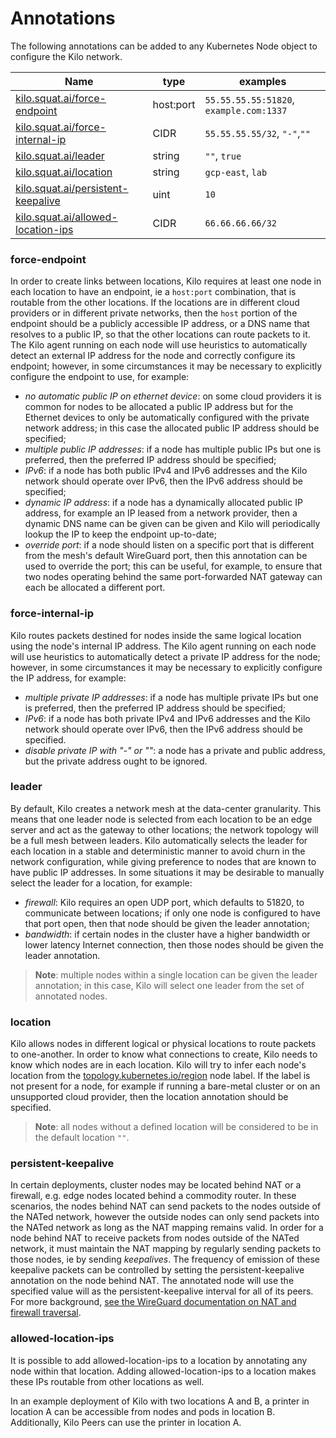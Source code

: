 # Annotations

The following annotations can be added to any Kubernetes Node object to configure the Kilo network.

|Name|type|examples|
|----|----|-------|
|[kilo.squat.ai/force-endpoint](#force-endpoint)|host:port|`55.55.55.55:51820`, `example.com:1337`|
|[kilo.squat.ai/force-internal-ip](#force-internal-ip)|CIDR|`55.55.55.55/32`, `"-"`,`""`|
|[kilo.squat.ai/leader](#leader)|string|`""`, `true`|
|[kilo.squat.ai/location](#location)|string|`gcp-east`, `lab`|
|[kilo.squat.ai/persistent-keepalive](#persistent-keepalive)|uint|`10`|
|[kilo.squat.ai/allowed-location-ips](#allowed-location-ips)|CIDR|`66.66.66.66/32`|

### force-endpoint
In order to create links between locations, Kilo requires at least one node in each location to have an endpoint, ie a `host:port` combination, that is routable from the other locations.
If the locations are in different cloud providers or in different private networks, then the `host` portion of the endpoint should be a publicly accessible IP address, or a DNS name that resolves to a public IP, so that the other locations can route packets to it.
The Kilo agent running on each node will use heuristics to automatically detect an external IP address for the node and correctly configure its endpoint; however, in some circumstances it may be necessary to explicitly configure the endpoint to use, for example:
 * _no automatic public IP on ethernet device_: on some cloud providers it is common for nodes to be allocated a public IP address but for the Ethernet devices to only be automatically configured with the private network address; in this case the allocated public IP address should be specified;
 * _multiple public IP addresses_: if a node has multiple public IPs but one is preferred, then the preferred IP address should be specified;
 * _IPv6_: if a node has both public IPv4 and IPv6 addresses and the Kilo network should operate over IPv6, then the IPv6 address should be specified;
 * _dynamic IP address_: if a node has a dynamically allocated public IP address, for example an IP leased from a network provider, then a dynamic DNS name can be given can be given and Kilo will periodically lookup the IP to keep the endpoint up-to-date;
 * _override port_: if a node should listen on a specific port that is different from the mesh's default WireGuard port, then this annotation can be used to override the port; this can be useful, for example, to ensure that two nodes operating behind the same port-forwarded NAT gateway can each be allocated a different port.

### force-internal-ip
Kilo routes packets destined for nodes inside the same logical location using the node's internal IP address.
The Kilo agent running on each node will use heuristics to automatically detect a private IP address for the node; however, in some circumstances it may be necessary to explicitly configure the IP address, for example:
 * _multiple private IP addresses_: if a node has multiple private IPs but one is preferred, then the preferred IP address should be specified;
 * _IPv6_: if a node has both private IPv4 and IPv6 addresses and the Kilo network should operate over IPv6, then the IPv6 address should be specified.
 * _disable private IP with "-" or ""_: a node has a private and public address, but the private address ought to be ignored.

### leader
By default, Kilo creates a network mesh at the data-center granularity.
This means that one leader node is selected from each location to be an edge server and act as the gateway to other locations; the network topology will be a full mesh between leaders.
Kilo automatically selects the leader for each location in a stable and deterministic manner to avoid churn in the network configuration, while giving preference to nodes that are known to have public IP addresses.
In some situations it may be desirable to manually select the leader for a location, for example:
 * _firewall_: Kilo requires an open UDP port, which defaults to 51820, to communicate between locations; if only one node is configured to have that port open, then that node should be given the leader annotation;
 * _bandwidth_: if certain nodes in the cluster have a higher bandwidth or lower latency Internet connection, then those nodes should be given the leader annotation.

> **Note**: multiple nodes within a single location can be given the leader annotation; in this case, Kilo will select one leader from the set of annotated nodes.

### location
Kilo allows nodes in different logical or physical locations to route packets to one-another.
In order to know what connections to create, Kilo needs to know which nodes are in each location.
Kilo will try to infer each node's location from the [topology.kubernetes.io/region](https://kubernetes.io/docs/reference/kubernetes-api/labels-annotations-taints/#topologykubernetesioregion) node label.
If the label is not present for a node, for example if running a bare-metal cluster or on an unsupported cloud provider, then the location annotation should be specified.

> **Note**: all nodes without a defined location will be considered to be in the default location `""`.

### persistent-keepalive
In certain deployments, cluster nodes may be located behind NAT or a firewall, e.g. edge nodes located behind a commodity router.
In these scenarios, the nodes behind NAT can send packets to the nodes outside of the NATed network, however the outside nodes can only send packets into the NATed network as long as the NAT mapping remains valid.
In order for a node behind NAT to receive packets from nodes outside of the NATed network, it must maintain the NAT mapping by regularly sending packets to those nodes, ie by sending _keepalives_.
The frequency of emission of these keepalive packets can be controlled by setting the persistent-keepalive annotation on the node behind NAT.
The annotated node will use the specified value will as the persistent-keepalive interval for all of its peers.
For more background, [see the WireGuard documentation on NAT and firewall traversal](https://www.wireguard.com/quickstart/#nat-and-firewall-traversal-persistence).

### allowed-location-ips
It is possible to add allowed-location-ips to a location by annotating any node within that location.
Adding allowed-location-ips to a location makes these IPs routable from other locations as well.

In an example deployment of Kilo with two locations A and B, a printer in location A can be accessible from nodes and pods in location B.
Additionally, Kilo Peers can use the printer in location A.
